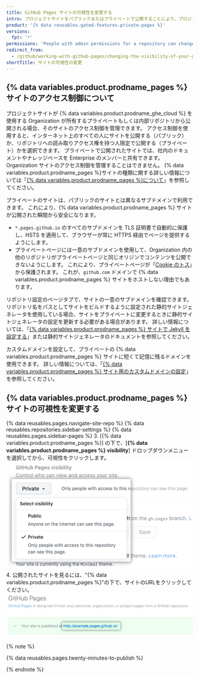 ```yaml
---
title: GitHub Pages サイトの可視性を変更する
intro: プロジェクトサイトをパブリックまたはプライベートで公開することにより、プロジェクトサイトのアクセス制御を管理できます。
product: '{% data reusables.gated-features.private-pages %}'
versions:
  fpt: '*'
permissions: 'People with admin permissions for a repository can change the visibility of a {% data variables.product.prodname_pages %} site.'
redirect_from:
  - /github/working-with-github-pages/changing-the-visibility-of-your-github-pages-site
shortTitle: サイトの可視性の変更
---
```


## {% data variables.product.prodname_pages %} サイトのアクセス制御について

プロジェクトサイトが {% data variables.product.prodname_ghe_cloud %} を使用する Organization が所有するプライベートもしくは内部リポジトリから公開される場合、そのサイトのアクセス制御を管理できます。 アクセス制御を使用すると、インターネット上のすべての人にサイトを公開する（パブリック）か、リポジトリへの読み取りアクセス権を持つ人限定で公開する（プライベート）かを選択できます。 プライベートで公開されたサイトでは、社内のドキュメントやナレッジベースを Enterprise のメンバーと共有できます。 Organization サイトのアクセス制御を管理することはできません。 {% data variables.product.prodname_pages %}サイトの種類に関する詳しい情報については「[{% data variables.product.prodname_pages %}について](/pages/getting-started-with-github-pages/about-github-pages#types-of-github-pages-sites)」を参照してください。

プライベートのサイトは、パブリックのサイトとは異なるサブドメインで利用できます。 これにより、{% data variables.product.prodname_pages %} サイトが公開された瞬間から安全になります。

- `*.pages.github.io` のすべてのサブドメインを TLS 証明書で自動的に保護し、HSTS を適用して、ブラウザーが常に HTTPS 経由でページを提供するようにします。
- プライベートページには一意のサブドメインを使用して、Organization 内の他のリポジトリがプライベートページと同じオリジンでコンテンツを公開できないようにします。 これにより、プライベートページが「[Cookie のトス](https://github.blog/2013-04-09-yummy-cookies-across-domains/)」から保護されます。 これが、`github.com` ドメインで {% data variables.product.prodname_pages %} サイトをホストしない理由でもあります。

リポジトリ設定のページタブで、サイトの一意のサブドメインを確認できます。 リポジトリ名をパスとしてサイトをビルドするように設定された静的サイトジェネレータを使用している場合、サイトをプライベートに変更するときに静的サイトジェネレータの設定を更新する必要がある場合があります。 詳しい情報については、「[{% data variables.product.prodname_pages %} サイトで Jekyll を設定する](/pages/configuring-a-custom-domain-for-your-github-pages-site/managing-a-custom-domain-for-your-github-pages-site#configuring-a-subdomain)」または静的サイトジェネレータのドキュメントを参照してください。

カスタムドメインを設定して、プライベートの {% data variables.product.prodname_pages %} サイトに短くて記憶に残るドメインを使用できます。 詳しい情報については、「[{% data variables.product.prodname_pages %} サイト用のカスタムドメインの設定](/pages/configuring-a-custom-domain-for-your-github-pages-site)」を参照してください。

## {% data variables.product.prodname_pages %} サイトの可視性を変更する

{% data reusables.pages.navigate-site-repo %}
{% data reusables.repositories.sidebar-settings %}
{% data reusables.pages.sidebar-pages %}
3. [{% data variables.product.prodname_pages %}] の下で、[**{% data variables.product.prodname_pages %} visibility**] ドロップダウンメニューを選択してから、可視性をクリックします。 ![サイトの可視性を選択するドロップダウンメニュー](/assets/images/help/pages/public-or-private-visibility.png)
4. 公開されたサイトを見るには、"{% data variables.product.prodname_pages %}"の下で、サイトのURLをクリックしてください。 ![プライベートで公開されたサイトの URL](/assets/images/help/pages/click-private-pages-url-to-preview.png)

  {% note %}

  {% data reusables.pages.twenty-minutes-to-publish %}

  {% endnote %}
